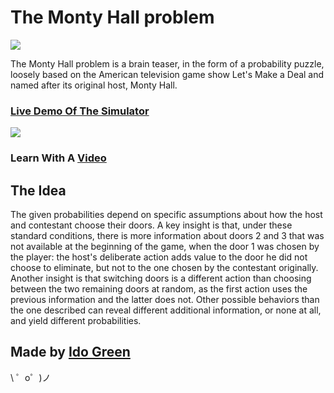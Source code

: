 The Monty Hall problem
======================

![](https://cdn.glitch.com/c6885165-72f6-41e1-a6bb-23d6eb5d289a%2Fcar.jpg?1532562796878)

The Monty Hall problem is a brain teaser, in the form of a probability puzzle, loosely based on the American television game show Let's Make a Deal and named after its original host, Monty Hall.

### [Live Demo Of The Simulator](https://monty-problem-simulator.glitch.me/)

![](https://upload.wikimedia.org/wikipedia/commons/thumb/3/3f/Monty_open_door.svg/220px-Monty_open_door.svg.png)

### Learn With A [Video](https://www.khanacademy.org/math/precalculus/prob-comb/dependent-events-precalc/v/monty-hall-problem)

## The Idea

The given probabilities depend on specific assumptions about how the host and contestant choose their doors. A key insight is that, under these standard conditions, there is more information about doors 2 and 3 that was not available at the beginning of the game, when the door 1 was chosen by the player: the host's deliberate action adds value to the door he did not choose to eliminate, but not to the one chosen by the contestant originally. Another insight is that switching doors is a different action than choosing between the two remaining doors at random, as the first action uses the previous information and the latter does not. Other possible behaviors than the one described can reveal different additional information, or none at all, and yield different probabilities.

Made by [Ido Green](https://ido-green.appspot.com/)
---------------------------------------------------

\ ゜o゜)ノ